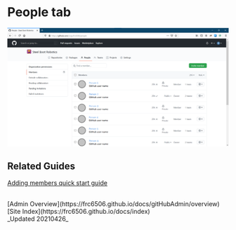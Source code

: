 # People tab

![Organization People tab](gitHubOrgPeoplePage.png)

## Related Guides

[Adding members quick start guide](quickGuides/membersQuickSetup)

<br>
[Admin Overview](https://frc6506.github.io/docs/gitHubAdmin/overview)
[Site Index](https://frc6506.github.io/docs/index)
<br>
_Updated 20210426_
